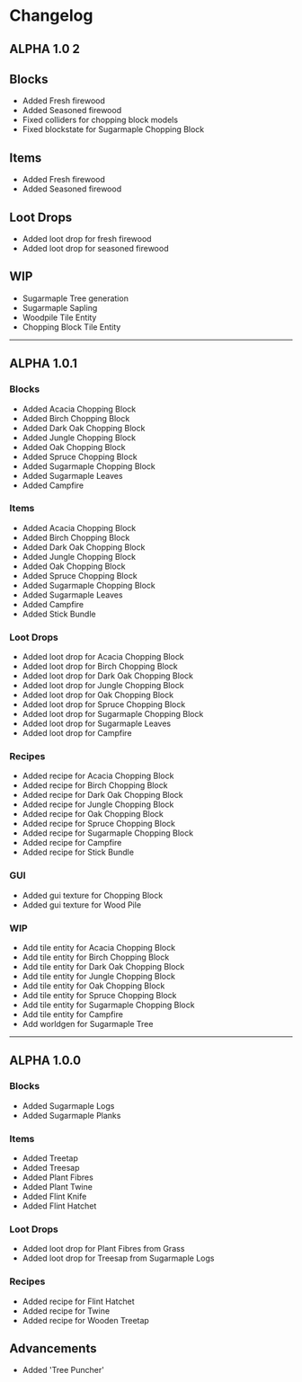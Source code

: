 # Changelog

## ALPHA 1.0 2

## Blocks

- Added Fresh firewood
- Added Seasoned firewood
- Fixed colliders for chopping block models
- Fixed blockstate for Sugarmaple Chopping Block

## Items

- Added Fresh firewood
- Added Seasoned firewood

## Loot Drops

- Added loot drop for fresh firewood
- Added loot drop for seasoned firewood

## WIP

- Sugarmaple Tree generation
- Sugarmaple Sapling
- Woodpile Tile Entity
- Chopping Block Tile Entity

---

## ALPHA 1.0.1

### Blocks

- Added Acacia Chopping Block
- Added Birch Chopping Block
- Added Dark Oak Chopping Block
- Added Jungle Chopping Block
- Added Oak Chopping Block
- Added Spruce Chopping Block
- Added Sugarmaple Chopping Block
- Added Sugarmaple Leaves
- Added Campfire

### Items

- Added Acacia Chopping Block
- Added Birch Chopping Block
- Added Dark Oak Chopping Block
- Added Jungle Chopping Block
- Added Oak Chopping Block
- Added Spruce Chopping Block
- Added Sugarmaple Chopping Block
- Added Sugarmaple Leaves
- Added Campfire
- Added Stick Bundle

### Loot Drops

- Added loot drop for Acacia Chopping Block
- Added loot drop for Birch Chopping Block
- Added loot drop for Dark Oak Chopping Block
- Added loot drop for Jungle Chopping Block
- Added loot drop for Oak Chopping Block
- Added loot drop for Spruce Chopping Block
- Added loot drop for Sugarmaple Chopping Block
- Added loot drop for Sugarmaple Leaves
- Added loot drop for Campfire

### Recipes

- Added recipe for Acacia Chopping Block
- Added recipe for Birch Chopping Block
- Added recipe for Dark Oak Chopping Block
- Added recipe for Jungle Chopping Block
- Added recipe for Oak Chopping Block
- Added recipe for Spruce Chopping Block
- Added recipe for Sugarmaple Chopping Block
- Added recipe for Campfire
- Added recipe for Stick Bundle

### GUI

- Added gui texture for Chopping Block
- Added gui texture for Wood Pile

### WIP

- Add tile entity for Acacia Chopping Block
- Add tile entity for Birch Chopping Block
- Add tile entity for Dark Oak Chopping Block
- Add tile entity for Jungle Chopping Block
- Add tile entity for Oak Chopping Block
- Add tile entity for Spruce Chopping Block
- Add tile entity for Sugarmaple Chopping Block
- Add tile entity for Campfire
- Add worldgen for Sugarmaple Tree

---

## ALPHA 1.0.0

### Blocks

- Added Sugarmaple Logs
- Added Sugarmaple Planks

### Items

- Added Treetap
- Added Treesap
- Added Plant Fibres
- Added Plant Twine
- Added Flint Knife
- Added Flint Hatchet

### Loot Drops

- Added loot drop for Plant Fibres from Grass
- Added loot drop for Treesap from Sugarmaple Logs

### Recipes

- Added recipe for Flint Hatchet
- Added recipe for Twine
- Added recipe for Wooden Treetap

## Advancements

- Added 'Tree Puncher'

